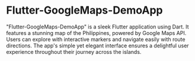 # Flutter-GoogleMaps-DemoApp
"Flutter-GoogleMaps-DemoApp" is a sleek Flutter application using Dart. It features a stunning map of the Philippines, powered by Google Maps API. Users can explore with interactive markers and navigate easily with route directions. The app's simple yet elegant interface ensures a delightful user experience throughout their journey across the islands.
